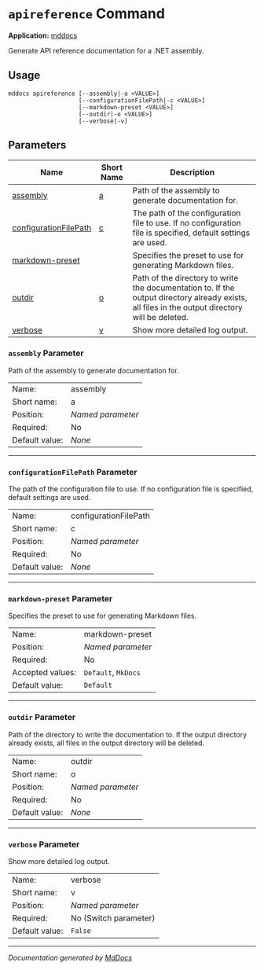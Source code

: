 ﻿<!--  
 =================================================================   
   Auto-Generated:   
   The contents of this file were generated by a tool.  
   Changes to this file may be list if the file is regenerated  
 =================================================================   
-->

# `apireference` Command

**Application:** [mddocs](../index.md)

Generate API reference documentation for a .NET assembly.

## Usage

```
mddocs apireference [--assembly|-a <VALUE>]
                    [--configurationFilePath|-c <VALUE>]
                    [--markdown-preset <VALUE>]
                    [--outdir|-o <VALUE>]
                    [--verbose|-v]
```

## Parameters

| Name                                                      | Short Name                            | Description                                                                                                                                     |
| --------------------------------------------------------- | ------------------------------------- | ----------------------------------------------------------------------------------------------------------------------------------------------- |
| [assembly](#assembly-parameter)                           | [a](#assembly-parameter)              | Path of the assembly to generate documentation for.                                                                                             |
| [configurationFilePath](#configurationfilepath-parameter) | [c](#configurationfilepath-parameter) | The path of the configuration file to use. If no configuration file is specified, default settings are used.                                    |
| [markdown\-preset](#markdownpreset-parameter)             |                                       | Specifies the preset to use for generating Markdown files.                                                                                      |
| [outdir](#outdir-parameter)                               | [o](#outdir-parameter)                | Path of the directory to write the documentation to. If the output directory already exists, all files in the output directory will be deleted. |
| [verbose](#verbose-parameter)                             | [v](#verbose-parameter)               | Show more detailed log output.                                                                                                                  |

### `assembly` Parameter

Path of the assembly to generate documentation for.

|                |                   |
| -------------- | ----------------- |
| Name:          | assembly          |
| Short name:    | a                 |
| Position:      | *Named parameter* |
| Required:      | No                |
| Default value: | *None*            |

___

### `configurationFilePath` Parameter

The path of the configuration file to use. If no configuration file is specified, default settings are used.

|                |                       |
| -------------- | --------------------- |
| Name:          | configurationFilePath |
| Short name:    | c                     |
| Position:      | *Named parameter*     |
| Required:      | No                    |
| Default value: | *None*                |

___

### `markdown-preset` Parameter

Specifies the preset to use for generating Markdown files.

|                  |                     |
| ---------------- | ------------------- |
| Name:            | markdown\-preset    |
| Position:        | *Named parameter*   |
| Required:        | No                  |
| Accepted values: | `Default`, `MkDocs` |
| Default value:   | `Default`           |

___

### `outdir` Parameter

Path of the directory to write the documentation to. If the output directory already exists, all files in the output directory will be deleted.

|                |                   |
| -------------- | ----------------- |
| Name:          | outdir            |
| Short name:    | o                 |
| Position:      | *Named parameter* |
| Required:      | No                |
| Default value: | *None*            |

___

### `verbose` Parameter

Show more detailed log output.

|                |                       |
| -------------- | --------------------- |
| Name:          | verbose               |
| Short name:    | v                     |
| Position:      | *Named parameter*     |
| Required:      | No (Switch parameter) |
| Default value: | `False`               |

___

*Documentation generated by [MdDocs](https://github.com/ap0llo/mddocs)*
